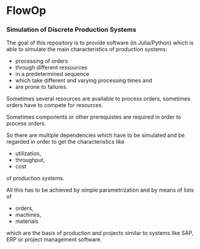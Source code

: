 # FlowOp

### Simulation of Discrete Production Systems

The goal of this repository is to provide software (in Julia/Python) which is able to simulate the main characteristics of production systems:

- processing of orders
- through different ressources 
- in a predetermined sequence
- which take different and varying processing times and
- are prone to failures.

Sometimes several resources are available to process orders, sometimes orders have to compete for resources.

Sometimes components or other prerequistes are required in order to process orders.

So there are multiple dependencies which have to be simulated and be regarded in order to get the characteristics like

- utilization,
- throughput,
- cost

of production systems.

All this has to be achieved by simple parametrization and by means of lists of

- orders,
- machines,
- materials

which are the basis of production and projects similar to systems like SAP, ERP or project management software.

 